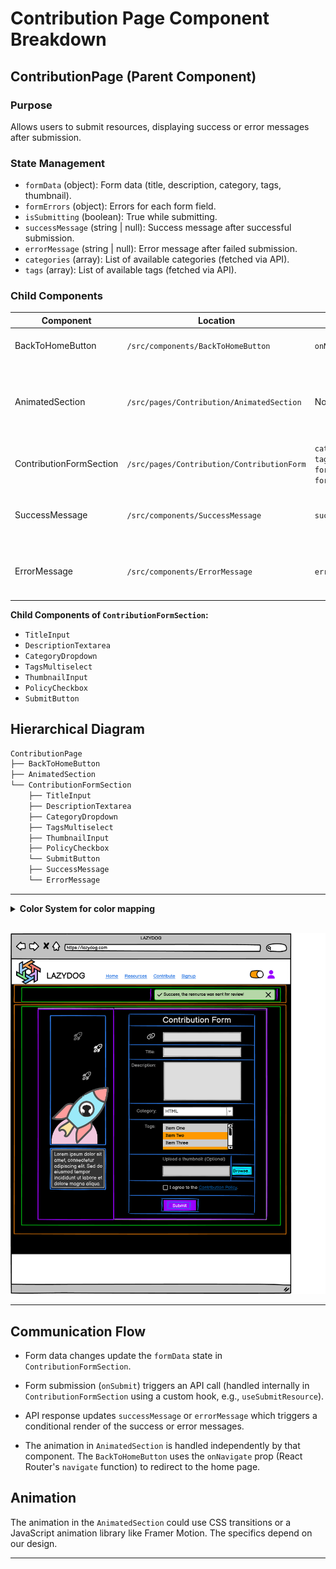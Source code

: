 # Contribution Page Component Breakdown

## ContributionPage (Parent Component)

### Purpose

Allows users to submit resources, displaying success or error messages after submission.

### State Management

* `formData` (object): Form data (title, description, category, tags, thumbnail).
* `formErrors` (object): Errors for each form field.
* `isSubmitting` (boolean): True while submitting.
* `successMessage` (string | null): Success message after successful submission.
* `errorMessage` (string | null): Error message after failed submission.
* `categories` (array): List of available categories (fetched via API).
* `tags` (array): List of available tags (fetched via API).

### Child Components

| Component             | Location                               | Props                                                    | Purpose                                                                         | Data Source      |
|----------------------|----------------------------------------|---------------------------------------------------------|---------------------------------------------------------------------------------|-------------------|
| BackToHomeButton      | `/src/components/BackToHomeButton`     | `onNavigate`                                           | Navigates back to the home page.                                                 | N/A              |
| AnimatedSection       | `/src/pages/Contribution/AnimatedSection` | None                                                    | Animated section (rocket graphic, possibly using Framer Motion)                | N/A              |
| ContributionFormSection | `/src/pages/Contribution/ContributionForm` | `categories`, `tags`, `onSubmit`, `formData`, `formErrors`          | Handles the resource submission form                                           | API calls (hooks) |
| SuccessMessage        | `/src/components/SuccessMessage`       | `successMessage`                                           | Displays success message (conditionally rendered)                            | `ContributionFormSection` |
| ErrorMessage          | `/src/components/ErrorMessage`         | `errorMessage`                                          | Displays error message (conditionally rendered)                              | `ContributionFormSection` |

**Child Components of `ContributionFormSection`:**

* `TitleInput`
* `DescriptionTextarea`
* `CategoryDropdown`
* `TagsMultiselect`
* `ThumbnailInput`
* `PolicyCheckbox`
* `SubmitButton`

## Hierarchical Diagram

```bash
ContributionPage
├── BackToHomeButton
├── AnimatedSection
└── ContributionFormSection
    ├── TitleInput
    ├── DescriptionTextarea
    ├── CategoryDropdown
    ├── TagsMultiselect
    ├── ThumbnailInput
    ├── PolicyCheckbox
    └── SubmitButton
    ├── SuccessMessage
    └── ErrorMessage
```

---

<details>
<summary><strong>Color System for color mapping</strong></summary>

<br>

   1. **🟧 Orange = Sections**  
      * Large areas dividing the page into logical parts (e.g., header, footer, main content).

   2. **🟩 Green = Groups of elements**  
      * Collections of related modules or components, such as the category buttons or the list of resource cards.

   3. **🟪 Purple = Modules (Self-contained units)**  
      * Complete components that combine several parts, such as a resource card or a widget. These function as cohesive, standalone units.

   4. **🟦 Blue = Parts of modules**  
      * The individual elements that make up a module, such as buttons, text, ratings, or links.

   5. **🟨 Yellow = Expandable areas**  
      * Dropdown menus and sections that can be shown/hidden based on user interaction.

   6. **🟥 Red = Dynamic content**  
      * Content that can update in real time (e.g., number of views, star ratings, user information).

</details>

<br>

![Contribution Page Components](../wireframes/component-img/contribution-page-component.png)

---

## Communication Flow

* Form data changes update the `formData` state in `ContributionFormSection`.

* Form submission (`onSubmit`) triggers an API call (handled internally in `ContributionFormSection` using a custom hook, e.g., `useSubmitResource`).

* API response updates `successMessage` or `errorMessage` which triggers a conditional render of the success or error messages.

* The animation in `AnimatedSection` is handled independently by that component.  The `BackToHomeButton` uses the `onNavigate` prop (React Router's `navigate` function) to redirect to the home page.

## Animation

The animation in the `AnimatedSection` could use CSS transitions or a JavaScript animation library like Framer Motion. The specifics depend on our design.

---
